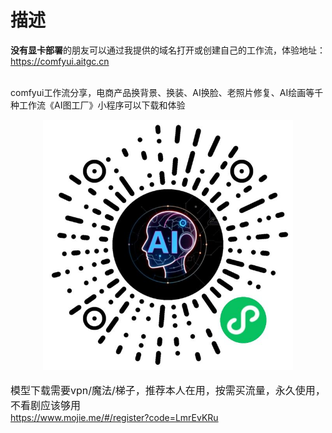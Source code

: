 # 描述
<b>没有显卡部署</b>的朋友可以通过我提供的域名打开或创建自己的工作流，体验地址：<a href="https://comfyui.aitgc.cn">https://comfyui.aitgc.cn</a></br></br>

comfyui工作流分享，电商产品换背景、换装、AI换脸、老照片修复、AI绘画等千种工作流《AI图工厂》小程序可以下载和体验
<br/>
<div align="center">
    <img src="assets/miniapp/miniapp.jpg" width="400" alt="AI图工厂" />
</div>

<br/>
<span style="font-size:16px;" >模型下载需要vpn/魔法/梯子，推荐本人在用，按需买流量，永久使用，不看剧应该够用</span>
<br/>
<a href="https://www.mojie.me/#/register?code=LmrEvKRu">https://www.mojie.me/#/register?code=LmrEvKRu</a>
<br/>